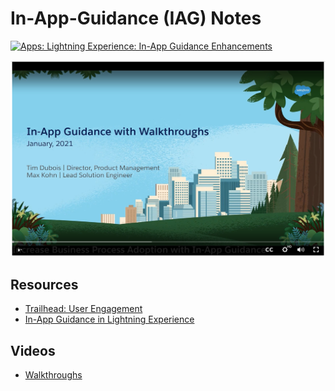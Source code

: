 # In-App-Guidance (IAG) Notes


[![Apps: Lightning Experience: In-App Guidance Enhancements](https://img.youtube.com/vi/kLOsRjhiPD8/0.jpg)](https://www.youtube.com/watch?v=kLOsRjhiPD8)


[![IAG: Walkthroughs](img/iag-1.png)](https://trailhead.salesforce.com/live/videos/a2r3k000001n2cH/increase-business-process-adoption-with-in-app-guidance-walkthroughs/)



## Resources
- [Trailhead: User Engagement](https://trailhead.salesforce.com/content/learn/modules/user-engagement)
- [In-App Guidance in Lightning Experience](https://help.salesforce.com/articleView?id=sf.customhelp_lexguid.htm&type=5)

## Videos
- [Walkthroughs](https://trailhead.salesforce.com/live/videos/a2r3k000001n2cH/increase-business-process-adoption-with-in-app-guidance-walkthroughs/)
